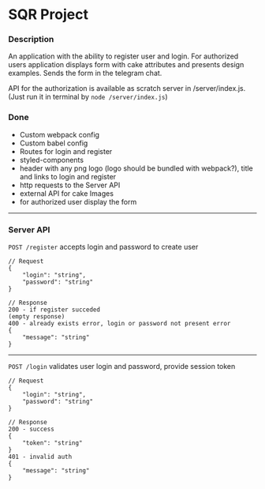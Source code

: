 # SQR Project

### Description

An application with the ability to register user and login. For authorized users application displays form with cake attributes and presents design examples. Sends the form in the telegram chat.

API for the authorization is available as scratch server in /server/index.js. (Just run it in terminal by `node /server/index.js`)

### Done

- Custom webpack config
- Custom babel config
- Routes for login and register
- styled-components
- header with any png logo (logo should be bundled with webpack?), title and links to login and register
- http requests to the Server API
- external API for cake Images
- for authorized user display the form

---

### Server API

`POST /register`
accepts login and password to create user

```
// Request
{
    "login": "string",
    "password": "string"
}
```

```
// Response
200 - if register succeded
(empty response)
400 - already exists error, login or password not present error
{
    "message": "string"
}
```

---

`POST /login`
validates user login and password, provide session token

```
// Request
{
    "login": "string",
    "password": "string"
}
```

```
// Response
200 - success
{
    "token": "string"
}
401 - invalid auth
{
    "message": "string"
}
```
